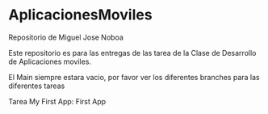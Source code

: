# AplicacionesMoviles

Repositorio de Miguel Jose Noboa

Este repositorio es para las entregas de las tarea de la Clase de Desarrollo de Aplicaciones moviles.

El Main siempre estara vacio, por favor ver los diferentes branches para las diferentes tareas

Tarea My First App:  First App
